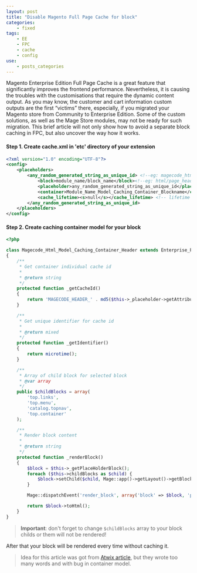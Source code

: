 ```yaml
---
layout: post
title: "Disable Magento Full Page Cache for block"
categories:
    - fixed
tags:
    - EE
    - FPC
    - cache
    - config
use:
    - posts_categories
---
```

Magento Enterprise Edition Full Page Cache is a great feature that significantly improves the frontend performance.
Nevertheless, it is causing the troubles with the customisations that require the dynamic content output.
As you may know, the customer and cart information custom outputs are the first “victims” there, especially,
if you migrated your Magento store from Community to Enterprise Edition.
Some of the custom solutions, as well as the Mage Store modules, may not be ready for such migration.
This brief article will not only show how to avoid a separate block caching in FPC, but also uncover the way how it works.
<!-- break -->

#### Step 1. Create cache.xml in 'etc' directory of your extension

~~~xml
<?xml version="1.0" encoding="UTF-8"?>
<config>
    <placeholders>
        <any_random_generated_string_as_unique_id> <!--eg: magecode_html_page_header -->
            <block>module_name/block_name</block><!--eg: html/page_header -->
            <placeholder>any_random_generated_string_as_unique_id</placeholder> <!--eg: magecode_html_page_header -->
            <container>Module_Name_Model_Caching_Container_Blockname</container> <!--eg: Magecode_Html_Model_Caching_Container_Header -->
            <cache_lifetime><s>null</s></cache_lifetime> <!-- lifetime in seconds, <s>null</s> means disable cache for this placeholder -->
        </any_random_generated_string_as_unique_id>
    </placeholders>
</config>
~~~

#### Step 2. Create caching container model for your block

~~~php
<?php

class Magecode_Html_Model_Caching_Container_Header extends Enterprise_PageCache_Model_Container_Abstract
{
    /**
     * Get container individual cache id
     *
     * @return string
     */
    protected function _getCacheId()
    {
        return 'MAGECODE_HEADER_' . md5($this->_placeholder->getAttribute('cache_id'));
    }

    /**
     * Get unique identifier for cache id
     *
     * @return mixed
     */
    protected function _getIdentifier()
    {
        return microtime();
    }

    /**
     * Array of child block for selected block
     * @var array
     */
    public $childBlocks = array(
        'top.links',
        'top.menu',
        'catalog.topnav',
        'top.container'
    );

    /**
     * Render block content
     *
     * @return string
     */
    protected function _renderBlock()
    {
        $block = $this->_getPlaceHolderBlock();
        foreach ($this->childBlocks as $child) {
            $block->setChild($child, Mage::app()->getLayout()->getBlock($child));
        }

        Mage::dispatchEvent('render_block', array('block' => $block, 'placeholder' => $this->_placeholder));

        return $block->toHtml();
    }
}
~~~

> **Important**: don't forget to change `$childBlocks` array to your block childs or them will not be rendered!

After that your block will be rendered every time without caching it.

> Idea for this article was got from [Atwix article](http://www.atwix.com/magento/exclude-block-from-full-page-cache/),
but they wrote too many words and with bug in container model.
